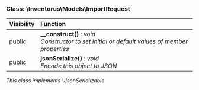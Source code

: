 

### Class: \Inventorus\Models\ImportRequest

| Visibility | Function |
|:-----------|:---------|
| public | <strong>__construct()</strong> : <em>void</em><br /><em>Constructor to set initial or default values of member properties</em> |
| public | <strong>jsonSerialize()</strong> : <em>void</em><br /><em>Encode this object to JSON</em> |

*This class implements \JsonSerializable*

